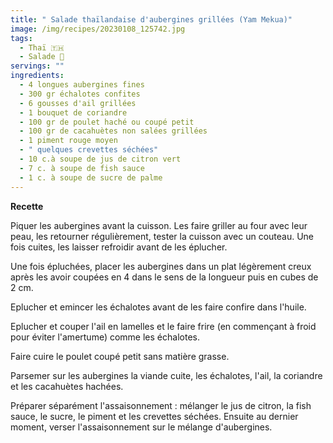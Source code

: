 ```yaml
---
title: " Salade thaïlandaise d'aubergines grillées (Yam Mekua)"
image: /img/recipes/20230108_125742.jpg
tags:
  - Thaï 🇹🇭
  - Salade 🥗
servings: ""
ingredients:
  - 4 longues aubergines fines
  - 300 gr échalotes confites
  - 6 gousses d'ail grillées
  - 1 bouquet de coriandre
  - 100 gr de poulet haché ou coupé petit
  - 100 gr de cacahuètes non salées grillées
  - 1 piment rouge moyen
  - " quelques crevettes séchées"
  - 10 c.à soupe de jus de citron vert
  - 7 c. à soupe de fish sauce
  - 1 c. à soupe de sucre de palme
---
```

**Recette**

Piquer les aubergines avant la cuisson. Les faire griller au four avec leur peau, les retourner régulièrement, tester la cuisson avec un couteau. Une fois cuites, les laisser refroidir avant de les éplucher.

Une fois épluchées, placer les aubergines dans un plat légèrement creux après les avoir coupées en 4 dans le sens de la longueur puis en cubes de 2 cm.

Eplucher et emincer les échalotes avant de les faire confire dans l'huile.

Eplucher et couper l'ail en lamelles et le faire frire (en commençant à froid pour éviter l'amertume) comme les échalotes.

Faire cuire le poulet coupé petit sans matière grasse.

Parsemer sur les aubergines la viande cuite, les échalotes, l'ail, la coriandre et les cacahuètes hachées.

Préparer séparément l'assaisonnement : mélanger le jus de citron, la fish sauce, le sucre, le piment et les crevettes séchées. Ensuite au dernier moment, verser l'assaisonnement sur le mélange d'aubergines.